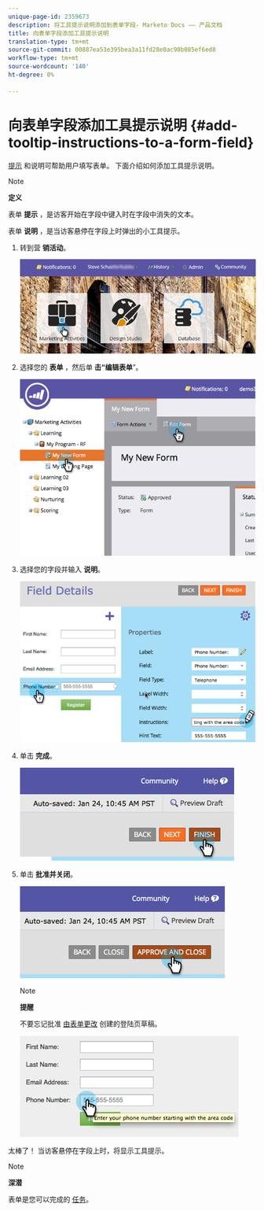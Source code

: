 ```yaml
---
unique-page-id: 2359673
description: 将工具提示说明添加到表单字段- Marketo Docs —— 产品文档
title: 向表单字段添加工具提示说明
translation-type: tm+mt
source-git-commit: 00887ea53e395bea3a11fd28e0ac98b085ef6ed8
workflow-type: tm+mt
source-wordcount: '140'
ht-degree: 0%

---
```



# 向表单字段添加工具提示说明 {#add-tooltip-instructions-to-a-form-field}

[提示](add-hint-text-to-a-form-field.md) 和说明可帮助用户填写表单。 下面介绍如何添加工具提示说明。

>[!NOTE]
>
>**定义**
>
>表单 **提示** ，是访客开始在字段中键入时在字段中消失的文本。
>
>表单 **说明** ，是当访客悬停在字段上时弹出的小工具提示。

1. 转到营 **销活动**。

   ![](assets/login-marketing-activities-6.png)

1. 选择您的 **表单** ，然后单 **击“编辑表单**”。

   ![](assets/image2014-9-15-14-3a15-3a42.png)

1. 选择您的字段并输入 **说明**。

   ![](assets/image2014-9-15-14-3a15-3a49.png)

1. 单击 **完成**。

   ![](assets/image2014-9-15-14-3a15-3a57.png)

1. 单击 **批准并关闭**。

   ![](assets/image2014-9-15-14-3a16-3a3.png)

   >[!NOTE]
   >
   >**提醒**
   >
   >
   >不要忘记批准 [由表单更改](../../../../product-docs/demand-generation/landing-pages/understanding-landing-pages/approve-unapprove-or-delete-a-landing-page.md) 创建的登陆页草稿。

   ![](assets/image2014-9-15-14-3a16-3a56.png)

太棒了！ 当访客悬停在字段上时，将显示工具提示。

>[!NOTE]
>
>**深潜**
>
>表单是您可以完成的 [任务](http://docs.marketo.com/display/docs/forms)。

